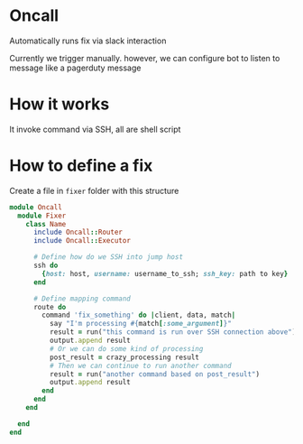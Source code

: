 # Oncall

Automatically runs fix via slack interaction

Currently we trigger manually. however, we can configure bot to listen
to message like a pagerduty message

# How it works

It invoke command via SSH, all are shell script

# How to define a fix

Create a file in `fixer` folder with this structure

```ruby
module Oncall
  module Fixer
    class Name
      include Oncall::Router
      include Oncall::Executor

      # Define how do we SSH into jump host
      ssh do
        {host: host, username: username_to_ssh; ssh_key: path to key}
      end

      # Define mapping command
      route do
        command 'fix_something' do |client, data, match|
          say "I'm processing #{match[:some_argument]}"
          result = run("this command is run over SSH connection above")
          output.append result
          # Or we can do some kind of processing
          post_result = crazy_processing result
          # Then we can continue to run another command 
          result = run("another command based on post_result")
          output.append result
        end
      end
    end

  end
end
```
